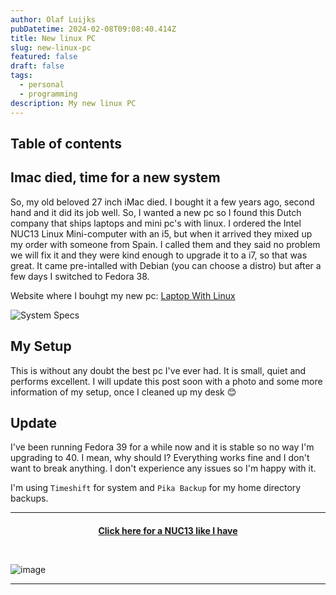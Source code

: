 ```yaml
---
author: Olaf Luijks
pubDatetime: 2024-02-08T09:08:40.414Z
title: New linux PC
slug: new-linux-pc
featured: false
draft: false
tags:
  - personal
  - programming
description: My new linux PC
---
```


## Table of contents

## Imac died, time for a new system

So, my old beloved 27 inch iMac died. I bought it a few years ago, second hand and it did its job well. So, I wanted a new pc so I found this Dutch company that ships laptops and mini pc's with linux. I ordered the Intel NUC13 Linux Mini-computer with an i5, but when it arrived they mixed up my order with someone from Spain. I called them and they said no problem we will fix it and they were kind enough to upgrade it to a i7, so that was great. It came pre-intalled with Debian (you can choose a distro) but after a few days I switched to Fedora 38.

Website where I bouhgt my new pc: [Laptop With Linux](https://laptopwithlinux.com/)

![System Specs](@/assets/images/system-specs.png)

## My Setup

This is without any doubt the best pc I've ever had. It is small, quiet and performs excellent. I will update this post soon with a photo and some more information of my setup, once I cleaned up my desk 😊

## Update

I've been running Fedora 39 for a while now and it is stable so no way I'm upgrading to 40. I mean, why should I? Everything works fine and I don't want to break anything. I don't experience any issues so I'm happy with it.

I'm using `Timeshift` for system and `Pika Backup` for my home directory backups.

---

<h4 style="text-align: center; padding-bottom: 26px;">
  <a 
    href="https://amzn.to/4kK56NG" target="_blank">Click here for a NUC13 like I have
  </a>
</h4>

![image](@/assets/images/nuc13.png)

---
